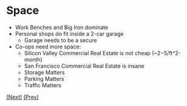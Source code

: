 # Space

* Work Benches and Big Iron dominate
* Personal shops do fit inside a 2-car garage
  * Garage needs to be a secure
* Co-ops need more space:
  * Silicon Valley Commercial Real Estate is not cheap (~$2-$5/ft^2-month)
  * San Francisco Commercial Real Estate is insane
  * Storage Matters
  * Parking Matters
  * Traffic Matters

[(Next)](../summary/README.md) [(Prev)](../really_big_stuff/README.md)

